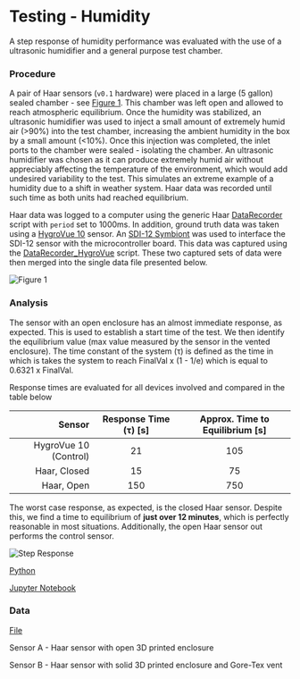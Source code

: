# Testing - Humidity

A step response of humidity performance was evaluated with the use of a ultrasonic humidifier and a general purpose test chamber. 

### Procedure 
A pair of Haar sensors (`v0.1` hardware) were placed in a large (5 gallon) sealed chamber - see [Figure 1](images/Fig1.jpg). This chamber was left open and allowed to reach atmospheric equilibrium. Once the humidity was stabilized, an ultrasonic humidifier was used to inject a small amount of extremely humid air (>90%) into the test chamber, increasing the ambient humidity in the box by a small amount (<10%). Once this injection was completed, the inlet ports to the chamber were sealed - isolating the chamber. An ultrasonic humidifier was chosen as it can produce extremely humid air without appreciably affecting the temperature of the environment, which would add undesired variability to the test. This simulates an extreme example of a humidity due to a shift in weather system. Haar data was recorded until such time as both units had reached equilibrium.

Haar data was logged to a computer using the generic Haar [DataRecorder](../DataRecorder/DataRecorder.ino) script with `period` set to 1000ms. In addition, ground truth data was taken using a [HygroVue 10](https://www.campbellsci.com/hygrovue10) sensor. An [SDI-12 Symbiont](https://github.com/RTGS-Lab/Symbiont-SDI12) was used to interface the SDI-12 sensor with the microcontroller board. This data was captured using the [DataRecorder_HygroVue](../DataRecorder_HygroVue/DataRecorder_HygroVue.ino) script. These two captured sets of data were then merged into the single data file presented below.

![Figure 1](images/Fig1.jpg)

### Analysis

The sensor with an open enclosure has an almost immediate response, as expected. This is used to establish a start time of the test. We then identify the equilibrium value (max value measured by the sensor in the vented enclosure). The time constant of the system (&tau;) is defined as the time in which is takes the system to reach FinalVal x (1 - 1/e) which is equal to 0.6321 x FinalVal. 

Response times are evaluated for all devices involved and compared in the table below

| **Sensor** | **Response Time (&tau;) [s]** | **Approx. Time to Equilibrium [s]** |
|---:|:---:|:---:|
| HygroVue 10 (Control) | 21 | 105 |
| Haar, Closed | 15 | 75 |
| Haar, Open | 150 | 750 |

The worst case response, as expected, is the closed Haar sensor. Despite this, we find a time to equilibrium of **just over 12 minutes**, which is perfectly reasonable in most situations. Additionally, the open Haar sensor out performs the control sensor. 

![Step Response](HumidityResponse.png)

[Python](HumidityAnalysis.py)

[Jupyter Notebook](HumidityAnalysis.ipynb)

### Data

[File](Data.csv)

Sensor A - Haar sensor with open 3D printed enclosure 

Sensor B - Haar sensor with solid 3D printed enclosure and Gore-Tex vent